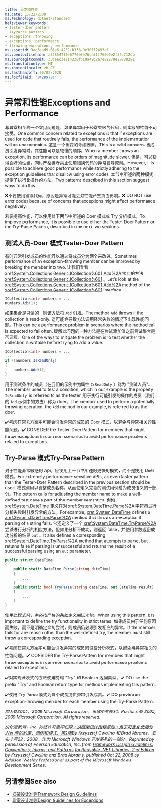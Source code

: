 ```yaml
---
title: 异常和性能
ms.date: 10/22/2008
ms.technology: dotnet-standard
helpviewer_keywords:
- tester-doer pattern
- TryParse pattern
- exceptions, throwing
- exceptions, performance
- throwing exceptions, performance
ms.assetid: 3ad6aad9-08e6-4232-b336-0e301f2493e6
ms.openlocfilehash: a558547f0e6770e7e76ca31f760d6e2f55c712db
ms.sourcegitcommit: 33deec3e814238fb18a49b2a7e89278e27888291
ms.translationtype: MT
ms.contentlocale: zh-CN
ms.lasthandoff: 06/02/2020
ms.locfileid: "84289780"
---
```

# <a name="exceptions-and-performance"></a><span data-ttu-id="11650-102">异常和性能</span><span class="sxs-lookup"><span data-stu-id="11650-102">Exceptions and Performance</span></span>
<span data-ttu-id="11650-103">与异常相关的一个常见问题是，如果异常用于经常失败的代码，则实现的性能不可接受。</span><span class="sxs-lookup"><span data-stu-id="11650-103">One common concern related to exceptions is that if exceptions are used for code that routinely fails, the performance of the implementation will be unacceptable.</span></span> <span data-ttu-id="11650-104">这是一个重要的考虑因素。</span><span class="sxs-lookup"><span data-stu-id="11650-104">This is a valid concern.</span></span> <span data-ttu-id="11650-105">当成员引发异常时，其性能可以是较慢的顺序。</span><span class="sxs-lookup"><span data-stu-id="11650-105">When a member throws an exception, its performance can be orders of magnitude slower.</span></span> <span data-ttu-id="11650-106">但是，可以获得良好的性能，同时严格遵守禁止使用错误代码的异常指导原则。</span><span class="sxs-lookup"><span data-stu-id="11650-106">However, it is possible to achieve good performance while strictly adhering to the exception guidelines that disallow using error codes.</span></span> <span data-ttu-id="11650-107">本节中所述的两种模式提供了执行此操作的方法。</span><span class="sxs-lookup"><span data-stu-id="11650-107">Two patterns described in this section suggest ways to do this.</span></span>

 <span data-ttu-id="11650-108">❌不要使用错误代码，原因是异常可能会对性能产生负面影响。</span><span class="sxs-lookup"><span data-stu-id="11650-108">❌ DO NOT use error codes because of concerns that exceptions might affect performance negatively.</span></span>

 <span data-ttu-id="11650-109">若要提高性能，可以使用以下两节中所述的 Doer 模式或 Try 分析模式。</span><span class="sxs-lookup"><span data-stu-id="11650-109">To improve performance, it is possible to use either the Tester-Doer Pattern or the Try-Parse Pattern, described in the next two sections.</span></span>

## <a name="tester-doer-pattern"></a><span data-ttu-id="11650-110">测试人员-Doer 模式</span><span class="sxs-lookup"><span data-stu-id="11650-110">Tester-Doer Pattern</span></span>
 <span data-ttu-id="11650-111">有时异常引发成员的性能可以通过将成员分为两个来改进。</span><span class="sxs-lookup"><span data-stu-id="11650-111">Sometimes performance of an exception-throwing member can be improved by breaking the member into two.</span></span> <span data-ttu-id="11650-112">让我们看看 <xref:System.Collections.Generic.ICollection%601.Add%2A> 接口的方法 <xref:System.Collections.Generic.ICollection%601> 。</span><span class="sxs-lookup"><span data-stu-id="11650-112">Let’s look at the <xref:System.Collections.Generic.ICollection%601.Add%2A> method of the <xref:System.Collections.Generic.ICollection%601> interface.</span></span>

```csharp
ICollection<int> numbers = ...
numbers.Add(1);
```

 <span data-ttu-id="11650-113">如果集合是只读的，则该方法将 `Add` 引发。</span><span class="sxs-lookup"><span data-stu-id="11650-113">The method `Add` throws if the collection is read-only.</span></span> <span data-ttu-id="11650-114">这可能会导致方法调用经常失败的情况下出现性能问题。</span><span class="sxs-lookup"><span data-stu-id="11650-114">This can be a performance problem in scenarios where the method call is expected to fail often.</span></span> <span data-ttu-id="11650-115">缓解此问题的一种方法是在尝试添加值之前测试集合是否可写。</span><span class="sxs-lookup"><span data-stu-id="11650-115">One of the ways to mitigate the problem is to test whether the collection is writable before trying to add a value.</span></span>

```csharp
ICollection<int> numbers = ...
...
if (!numbers.IsReadOnly)
{
    numbers.Add(1);
}
```

 <span data-ttu-id="11650-116">用于测试条件的成员（在我们的示例中为属性 `IsReadOnly` ）称为 "测试人员"。</span><span class="sxs-lookup"><span data-stu-id="11650-116">The member used to test a condition, which in our example is the property `IsReadOnly`, is referred to as the tester.</span></span> <span data-ttu-id="11650-117">用于执行可能引发的操作的成员（我们的 `Add` 示例中的方法）称为 doer。</span><span class="sxs-lookup"><span data-stu-id="11650-117">The member used to perform a potentially throwing operation, the `Add` method in our example, is referred to as the doer.</span></span>

 <span data-ttu-id="11650-118">✔️考虑在常见方案中可能会引发异常的成员的 Doer 模式，以避免与异常相关的性能问题。</span><span class="sxs-lookup"><span data-stu-id="11650-118">✔️ CONSIDER the Tester-Doer Pattern for members that might throw exceptions in common scenarios to avoid performance problems related to exceptions.</span></span>

## <a name="try-parse-pattern"></a><span data-ttu-id="11650-119">Try-Parse 模式</span><span class="sxs-lookup"><span data-stu-id="11650-119">Try-Parse Pattern</span></span>
 <span data-ttu-id="11650-120">对于性能非常敏感的 Api，应使用上一节中所述的更快的模式，而不是使用 Doer 模式。</span><span class="sxs-lookup"><span data-stu-id="11650-120">For extremely performance-sensitive APIs, an even faster pattern than the Tester-Doer Pattern described in the previous section should be used.</span></span> <span data-ttu-id="11650-121">模式调用以调整成员名称，从而使定义完善的测试用例成为成员语义的一部分。</span><span class="sxs-lookup"><span data-stu-id="11650-121">The pattern calls for adjusting the member name to make a well-defined test case a part of the member semantics.</span></span> <span data-ttu-id="11650-122">例如， <xref:System.DateTime> 定义在对 <xref:System.DateTime.Parse%2A> 字符串进行分析失败时引发异常的方法。</span><span class="sxs-lookup"><span data-stu-id="11650-122">For example, <xref:System.DateTime> defines a <xref:System.DateTime.Parse%2A> method that throws an exception if parsing of a string fails.</span></span> <span data-ttu-id="11650-123">它还定义了一个 <xref:System.DateTime.TryParse%2A> 尝试进行分析的相应方法，但如果分析不成功，则返回 false，并使用参数返回成功分析的结果 `out` 。</span><span class="sxs-lookup"><span data-stu-id="11650-123">It also defines a corresponding <xref:System.DateTime.TryParse%2A> method that attempts to parse, but returns false if parsing is unsuccessful and returns the result of a successful parsing using an `out` parameter.</span></span>

```csharp
public struct DateTime
{
    public static DateTime Parse(string dateTime)
    {
        ...
    }
    public static bool TryParse(string dateTime, out DateTime result)
    {
        ...
    }
}
```

 <span data-ttu-id="11650-124">使用此模式时，务必按严格的条款定义尝试功能。</span><span class="sxs-lookup"><span data-stu-id="11650-124">When using this pattern, it is important to define the try functionality in strict terms.</span></span> <span data-ttu-id="11650-125">如果成员由于任何原因而失败，而不是明确定义的尝试，则成员仍必须引发相应的异常。</span><span class="sxs-lookup"><span data-stu-id="11650-125">If the member fails for any reason other than the well-defined try, the member must still throw a corresponding exception.</span></span>

 <span data-ttu-id="11650-126">✔️考虑在常见方案中可能会引发异常的成员的试验分析模式，以避免与异常相关的性能问题。</span><span class="sxs-lookup"><span data-stu-id="11650-126">✔️ CONSIDER the Try-Parse Pattern for members that might throw exceptions in common scenarios to avoid performance problems related to exceptions.</span></span>

 <span data-ttu-id="11650-127">✔️对实现此模式的方法使用前缀 "Try" 和 Boolean 返回类型。</span><span class="sxs-lookup"><span data-stu-id="11650-127">✔️ DO use the prefix "Try" and Boolean return type for methods implementing this pattern.</span></span>

 <span data-ttu-id="11650-128">✔️使用 Try Parse 模式为每个成员提供异常引发成员。</span><span class="sxs-lookup"><span data-stu-id="11650-128">✔️ DO provide an exception-throwing member for each member using the Try-Parse Pattern.</span></span>

 <span data-ttu-id="11650-129">*部分©2005，2009 Microsoft Corporation。保留所有权利。*</span><span class="sxs-lookup"><span data-stu-id="11650-129">*Portions © 2005, 2009 Microsoft Corporation. All rights reserved.*</span></span>

 <span data-ttu-id="11650-130">*皮尔逊教育，Inc. 的经许可重印权限[：从框架设计指导原则：用于可重复使用的 .Net 库的约定、惯例和模式、第2版](https://www.informit.com/store/framework-design-guidelines-conventions-idioms-and-9780321545619)By Krzysztof Cwalina 和 Brad Abrams，发布十月22，2008，作为 Microsoft Windows 开发系列的一部分。*</span><span class="sxs-lookup"><span data-stu-id="11650-130">*Reprinted by permission of Pearson Education, Inc. from [Framework Design Guidelines: Conventions, Idioms, and Patterns for Reusable .NET Libraries, 2nd Edition](https://www.informit.com/store/framework-design-guidelines-conventions-idioms-and-9780321545619) by Krzysztof Cwalina and Brad Abrams, published Oct 22, 2008 by Addison-Wesley Professional as part of the Microsoft Windows Development Series.*</span></span>

## <a name="see-also"></a><span data-ttu-id="11650-131">另请参阅</span><span class="sxs-lookup"><span data-stu-id="11650-131">See also</span></span>

- [<span data-ttu-id="11650-132">框架设计准则</span><span class="sxs-lookup"><span data-stu-id="11650-132">Framework Design Guidelines</span></span>](index.md)
- [<span data-ttu-id="11650-133">异常设计准则</span><span class="sxs-lookup"><span data-stu-id="11650-133">Design Guidelines for Exceptions</span></span>](exceptions.md)
